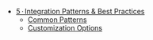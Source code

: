 * [5 · Integration Patterns & Best Practices](5-integration-patterns/README.md)
    * [Common Patterns](5-integration-patterns/common-patterns.md)
    * [Customization Options](5-integration-patterns/customization.md)
